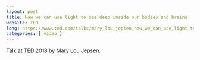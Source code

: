 ```yaml
---
layout: post
title: How we can use light to see deep inside our bodies and brains
website: TED
long: https://www.ted.com/talks/mary_lou_jepsen_how_we_can_use_light_to_see_deep_inside_our_bodies_and_brains
categories: [ video ]
---
```

Talk at TED 2018 by Mary Lou Jepsen.